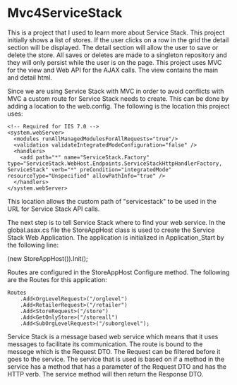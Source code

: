 Mvc4ServiceStack
================

This is a project that I used to learn more about Service Stack. This project initially shows a list of stores. If the user clicks on a row in the grid the detail section will be displayed. The detail section will allow the user to save or delete the store. All saves or deletes are made to a singleton repository and they will only persist while the user is on the page. This project uses MVC for the view and Web API for the AJAX calls. The view contains the main and detail html.

Since we are using Service Stack with MVC in order to avoid conflicts with MVC a custom route for Service Stack needs to create. This can be done by adding a location to the web.config. The following is the location this project uses:

<location path="servicestack">
    <system.web>
      <httpHandlers>
        <add path="*" type="ServiceStack.WebHost.Endpoints.ServiceStackHttpHandlerFactory, ServiceStack" verb="*"/>
      </httpHandlers>
    </system.web>

    <!-- Required for IIS 7.0 -->
    <system.webServer>
      <modules runAllManagedModulesForAllRequests="true"/>
      <validation validateIntegratedModeConfiguration="false" />
      <handlers>
        <add path="*" name="ServiceStack.Factory" type="ServiceStack.WebHost.Endpoints.ServiceStackHttpHandlerFactory, ServiceStack" verb="*" preCondition="integratedMode" resourceType="Unspecified" allowPathInfo="true" />
      </handlers>
    </system.webServer>
</location>

This location allows the custom path of "servicestack" to be used in the URL for Service Stack API calls.

The next step is to tell Service Stack where to find your web service. In the global.asax.cs file the StoreAppHost class is used to create the Service Stack Web Application. The application is initialized in Application_Start by the following line:

(new StoreAppHost()).Init();

Routes are configured in the StoreAppHost Configure method. The following are the Routes for this application:

	Routes
        .Add<OrgLevelRequest>("/orglevel")
        .Add<RetailerRequest>("/retailer")
        .Add<StoreRequest>("/store")
        .Add<GetOnlyStore>("/storeall")
        .Add<SubOrgLevelRequest>("/suborglevel");
		
Service Stack is a message based web service which means that it uses messages to facilitate its communication. The route is bound to the messege which is the Request DTO. The Request can be filtered before it goes to the service. The service that is used is based on if a method in the service has a method that has a parameter of the Request DTO and has the HTTP verb. The service method will then  return the Response DTO.